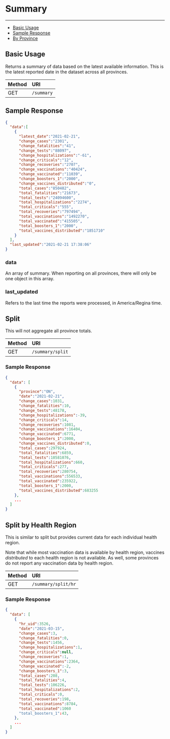﻿# Summary

---

- [Basic Usage](#basic)
- [Sample Response](#sample-response)
- [By Province](#province)

<a name="basic"></a>
## Basic Usage

Returns a summary of data based on the latest available information. This is the latest reported date in the dataset across all provinces.

| Method | URI |
| :- | :- |
| GET | `/summary` |

<a name="sample-response"></a>
## Sample Response

```json
{
  "data":[
    {
      "latest_date":"2021-02-21",
      "change_cases":"2301",
      "change_fatalities":"41",
      "change_tests":"88097",
      "change_hospitalizations":"-61",
      "change_criticals":"12",
      "change_recoveries":"2707",
      "change_vaccinations":"40424",
      "change_vaccinated":"11039",
      "change_boosters_1":"2000",
      "change_vaccines_distributed":"0",
      "total_cases":"850482",
      "total_fatalities":"21673",
      "total_tests":"24094600",
      "total_hospitalizations":"2274",
      "total_criticals":"555",
      "total_recoveries":"797494",
      "total_vaccinations":"1492270",
      "total_vaccinated":"415505",
      "total_boosters_1":"2000",
      "total_vaccines_distributed":"1851710"
    }
  ],
  "last_updated":"2021-02-21 17:38:06"
}
```

### data
An array of summary. When reporting on all provinces, there will only be one object in this array.

### last_updated
Refers to the last time the reports were processed, in America/Regina time.

<a name="split"></a>
## Split

This will not aggregate all province totals.

| Method | URI |
| :- | :- |
| GET | `/summary/split` |

### Sample Response

```json
{
  "data": [
    {
      "province":"ON",
      "date":"2021-02-21",
      "change_cases":1031,
      "change_fatalities":10,
      "change_tests":48178,
      "change_hospitalizations":-39,
      "change_criticals":14,
      "change_recoveries":1081,
      "change_vaccinations":16404,
      "change_vaccinated":6771,
      "change_boosters_1":2000,
      "change_vaccines_distributed":0,
      "total_cases":297924,
      "total_fatalities":6859,
      "total_tests":10581076,
      "total_hospitalizations":660,
      "total_criticals":277,
      "total_recoveries":280754,
      "total_vaccinations":556533,
      "total_vaccinated":235922,
      "total_boosters_1":2000,
      "total_vaccines_distributed":683255
    },
    ...
  ]
}
```

<a name="split-by-health-region"></a>
## Split by Health Region

This is similar to split but provides current data for each individual health region.

Note that while most vaccination data is available by health region,  vaccines *distributed* to each health region is not available. As well, some provinces do not report any vaccination data by health region.

| Method | URI |
| :- | :- |
| GET | `/summary/split/hr` |

### Sample Response

```json
{
  "data": [
    {
      "hr_uid":3526,
      "date":"2021-03-15",
      "change_cases":3,
      "change_fatalities":0,
      "change_tests":1456,
      "change_hospitalizations":1,
      "change_criticals":null,
      "change_recoveries":1,
      "change_vaccinations":2364,
      "change_vaccinated":-2,
      "change_boosters_1":3,
      "total_cases":208,
      "total_fatalities":4,
      "total_tests":106226,
      "total_hospitalizations":2,
      "total_criticals":0,
      "total_recoveries":198,
      "total_vaccinations":8784,
      "total_vaccinated":1060
      "total_boosters_1":43,
    },
    ...
  ]
}
```
